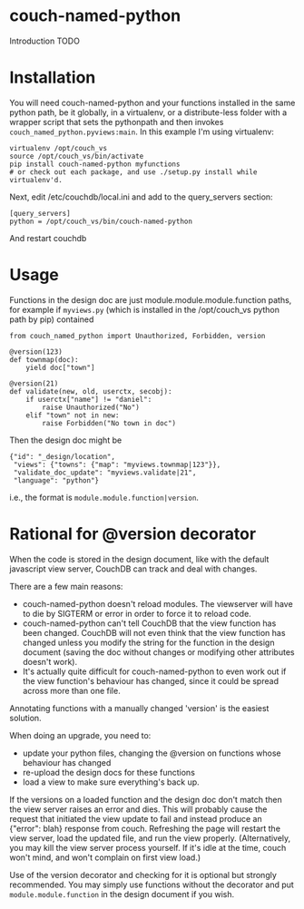 couch-named-python
==================

Introduction TODO

Installation
============

You will need couch-named-python and your functions installed in the same
python path, be it globally, in a virtualenv, or a distribute-less folder with
a wrapper script that sets the pythonpath and then invokes
``couch_named_python.pyviews:main``. In this example I'm using virtualenv:

    virtualenv /opt/couch_vs
    source /opt/couch_vs/bin/activate
    pip install couch-named-python myfunctions
    # or check out each package, and use ./setup.py install while virtualenv'd.

Next, edit /etc/couchdb/local.ini and add to the query_servers section:

    [query_servers]
    python = /opt/couch_vs/bin/couch-named-python

And restart couchdb

Usage
=====

Functions in the design doc are just module.module.module.function paths,
for example if ``myviews.py`` (which is installed in the /opt/couch_vs python
path by pip) contained

    from couch_named_python import Unauthorized, Forbidden, version

    @version(123)
    def townmap(doc):
        yield doc["town"]

    @version(21)
    def validate(new, old, userctx, secobj):
        if userctx["name"] != "daniel":
            raise Unauthorized("No")
        elif "town" not in new:
            raise Forbidden("No town in doc")

Then the design doc might be

    {"id": "_design/location",
     "views": {"towns": {"map": "myviews.townmap|123"}},
     "validate_doc_update": "myviews.validate|21",
     "language": "python"}

i.e., the format is ``module.module.function|version``.

Rational for @version decorator
===============================

When the code is stored in the design document, like with the default
javascript view server, CouchDB can track and deal with changes.

There are a few main reasons:

 - couch-named-python doesn't reload modules. The viewserver will have to die
   by SIGTERM or error in order to force it to reload code.
 - couch-named-python can't tell CouchDB that the view function has been
   changed. CouchDB will not even think that the view function has changed
   unless you modify the string for the function in the design document
   (saving the doc without changes or modifying other attributes doesn't work).
 - It's actually quite difficult for couch-named-python to even work out if
   the view function's behaviour has changed, since it could be spread across
   more than one file.

Annotating functions with a manually changed 'version' is the easiest
solution.

When doing an upgrade, you need to:

 - update your python files, changing the @version on functions whose
   behaviour has changed
 - re-upload the design docs for these functions
 - load a view to make sure everything's back up.

If the versions on a loaded function and the design doc don't match then
the view server raises an error and dies.
This will probably cause the request that initiated the view update to fail
and instead produce an {"error": blah} response from couch. Refreshing the
page will restart the view server, load the updated file, and run the view
properly. (Alternatively, you may kill the view server process yourself.
If it's idle at the time, couch won't mind, and won't complain on first
view load.)

Use of the version decorator and checking for it is optional but strongly
recommended. You may simply use functions without the decorator and put
``module.module.function`` in the design document if you wish.
